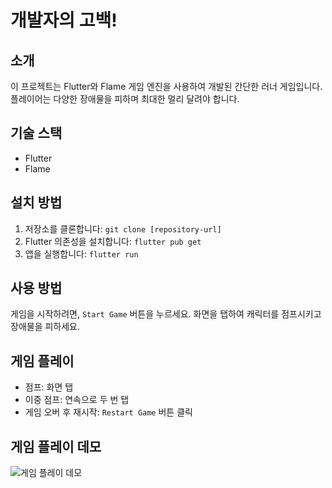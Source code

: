 # 개발자의 고백!

## 소개
이 프로젝트는 Flutter와 Flame 게임 엔진을 사용하여 개발된 간단한 러너 게임입니다. 플레이어는 다양한 장애물을 피하며 최대한 멀리 달려야 합니다.

## 기술 스택
- Flutter
- Flame

## 설치 방법
1. 저장소를 클론합니다: `git clone [repository-url]`
2. Flutter 의존성을 설치합니다: `flutter pub get`
3. 앱을 실행합니다: `flutter run`

## 사용 방법
게임을 시작하려면, `Start Game` 버튼을 누르세요. 화면을 탭하여 캐릭터를 점프시키고 장애물을 피하세요.

## 게임 플레이
- 점프: 화면 탭
- 이중 점프: 연속으로 두 번 탭
- 게임 오버 후 재시작: `Restart Game` 버튼 클릭

## 게임 플레이 데모
![게임 플레이 데모](/assets/images/GameVideo.gif)


